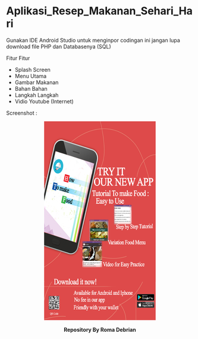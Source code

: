 # Aplikasi_Resep_Makanan_Sehari_Hari

Gunakan IDE Android Studio untuk menginpor codingan ini
jangan lupa download file PHP dan Databasenya (SQL)

Fitur Fitur
  + Splash Screen
  + Menu Utama
  + Gambar Makanan
  + Bahan Bahan
  + Langkah Langkah
  + Vidio Youtube (Internet)

<p> Screenshot : </p>
<div>
  <center>
  <p align="center"><img src=https://github.com/romadebrian/Resep_Makanan_Sehari_Hari/blob/master/Screenshot/Project4.jpg width=300 height=533 /></p>
  
  <p align="center"><strong> Repository By Roma Debrian </strong></p>
</div> 

